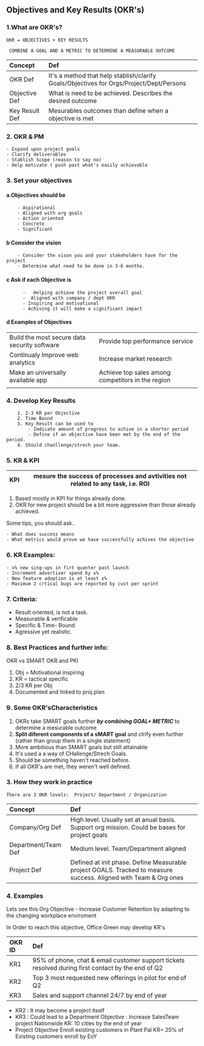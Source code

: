 ## Objectives and Key Results (OKR's)

### 1.What are OKR's?

`` OKR = OBJECTIVES + KEY RESULTS ``

`` COMBINE A GOAL AND A METRIC TO DETERMINE A MEASURABLE OUTCOME``


| Concept |  Def |
| :--- |:---- |
| OKR Def | It's a method  that help stablish/clarify Goals/Objectives for Orgs/Project/Dept/Persons |
| Objective Def | What is need to be achieved. Describes the desired outcome |
| Key Result Def | Mesurables outcomes than define when a objective is met |


### 2. OKR & PM

    - Expand upon project goals
    - Clarify deliverables
    - Stablish Scope (reason to say no)
    - Help motivate ( push past what's easily achievable
    
    
 ### 3. Set your objectives
   
   #### a.Objectives should be
   
        - Aspirational
        - Aligned with org goals
        - Action oriented
        - Concrete
        - Significant
    
   #### b Consider the vision
     
        - Consider the vison you and your stakeholders have for the project
        - Determine what need to be done in 3-6 months.
     
   #### c Ask if each Objective is
          
          -   Helping achieve the project overall goal
          -  Aligned with company / dept OKR
          - Inspiring and motivational
          - Achiving it will make a significant impact
          
          
     
     
   #### d Examples of Objectives
     
|     |    |
|--- | --- |
   | Build the most secure data security software  |  Provide top performance service  |
   |  Continualy Improve web analytics | Increase market research 
   | Make an universally available app | Achieve top sales among competitors in the region |
  |  |  |   
   
   
### 4. Develop Key Results

        1. 2-3 KR per Objective
        2. Time Bound
        3. Key Result can be used to 
            - Imdicate amount of progress to achive in a shorter period
            - Define if an objective have been met by the end of the period.
        4. Should chanllenge/strech your team.
        
        
### 5. KR & KPI

| KPI | mesure the success of processes and avtivities not related to any task, i.e. ROI |
| --- | --- |





1. Based mostly in KPI for things already done.
2. OKR for new project should be a bit more aggressive than those already achieved.


Some tips, you should ask..

    - What does success means
    - What metrics would prove we have successfully achives the objective


### 6. KR Examples:

    - x% new sing-ups in firt quanter past launch
    - Increment advertiser spend by x%
    - New feature adoption is at least x%
    - Maximum 2 crtical bugs are reported by cust per sprint

### 7. Criteria:

- Result oriented, is not a task.
- Measurable & verificable
- Specific & Time- Bound
- Agressive yet realistic.

### 8. Best Practices and further info: 

OKR vs SMART 
OKR and PKI

1. Obj = Motivational inspiring
2. KR = tactical specific
3.  2/3 KR per Obj
4.  Documented and linked to proj.plan




### 9. Some OKR'sCharacteristics

1. OKRs take SMART goals further ***by combining GOAL+ METRIC*** to determine a mesurable outcome
2. **Split diferent components of a sMART goal** and clrify even further (rather than group them in a single statement)
3.  More ambitious than SMART goals but still attainable
4.  It's used a a way of CHallenge/Strech Goals.
5.  Should be something haven't reached before.
6.  If all OKR's are met, they weren't well defined.

### 3. How they work in practice

`` There are 3 OKR levels:  Project/ Department / Organization ``

| Concept |  Def |
| :--- |:---- |
| Company/Org Def | High level. Usually set at anual basis. Support org mission. Could be bases for project goals |
| Department/Team Def | Medium level. Team/Department aligned |
| Project  Def | Defined at init phase. Define Measurable project GOALS. Tracked to measure success. Aligned with Team & Org ones |


### 4. Examples

Lets see this Org Objective
    -  Increase Customer Retention by adapting to the changing workplace enviroment

In Order to reach this objective, Office Green may develop KR's

| OKR ID |  Def |
| :--- |:---- |
| KR1 | 95% of phone, chat & email customer support tickets resolved during first contact by the end of Q2 |
| KR2 | Top 3 most requested new offerings in pilot for end of Q2 |
| KR3 | Sales and support channel 24/7 by end of year|

- KR2 : It may become a project itself
- KR3 : Could lead to a Department Objective : Increase SalesTeam project Nationwide KR: 10 cities by the end of year
- Project Objective Enroll existing customers in Plant Pal KR= 25% of Existing customers enroll by EoY
